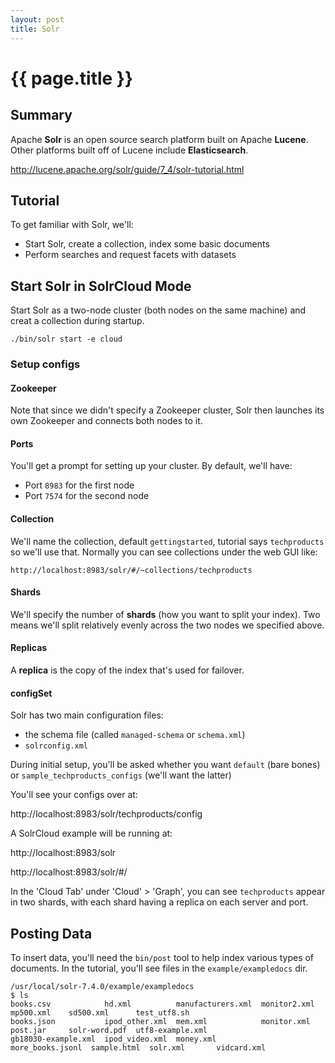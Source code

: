 ```yaml
---
layout: post
title: Solr
---
```



# {{ page.title }}

## Summary

Apache __Solr__ is an open source search platform built on Apache __Lucene__.
Other platforms built off of Lucene include __Elasticsearch__.

http://lucene.apache.org/solr/guide/7_4/solr-tutorial.html

## Tutorial

To get familiar with Solr, we'll:

* Start Solr, create a collection, index some basic documents
* Perform searches and request facets with datasets

## Start Solr in SolrCloud Mode

Start Solr as a two-node cluster (both nodes on the same machine) and creat a collection
during startup.

    ./bin/solr start -e cloud

### Setup configs

#### Zookeeper

Note that since we didn't specify a Zookeeper cluster, Solr then launches its own
Zookeeper and connects both nodes to it.

#### Ports

You'll get a prompt for setting up your cluster. By default, we'll have:

* Port `8983` for the first node
* Port `7574` for the second node

#### Collection

We'll name the collection, default `gettingstarted`, tutorial says `techproducts`
so we'll use that. Normally you can see collections under the web GUI like:

    http://localhost:8983/solr/#/~collections/techproducts

#### Shards

We'll specify the number of __shards__ (how you want to split your index).
Two means we'll split relatively evenly across the two nodes we specified above.

#### Replicas

A __replica__ is the copy of the index that's used for failover.

#### configSet

Solr has two main configuration files:

* the schema file (called `managed-schema` or `schema.xml`)
* `solrconfig.xml`

During initial setup, you'll be asked whether you want `default` (bare bones)
or `sample_techproducts_configs` (we'll want the latter)

You'll see your configs over at:

http://localhost:8983/solr/techproducts/config

A SolrCloud example will be running at:

http://localhost:8983/solr

http://localhost:8983/solr/#/

In the 'Cloud Tab' under 'Cloud' > 'Graph', you can see `techproducts` appear in
two shards, with each shard having a replica on each server and port.

## Posting Data

To insert data, you'll need the `bin/post` tool to help index various types of documents.
In the tutorial, you'll see files in the `example/exampledocs` dir.


    /usr/local/solr-7.4.0/example/exampledocs
    $ ls
    books.csv            hd.xml          manufacturers.xml  monitor2.xml      mp500.xml    sd500.xml      test_utf8.sh
    books.json           ipod_other.xml  mem.xml            monitor.xml       post.jar     solr-word.pdf  utf8-example.xml
    gb18030-example.xml  ipod_video.xml  money.xml          more_books.jsonl  sample.html  solr.xml       vidcard.xml


